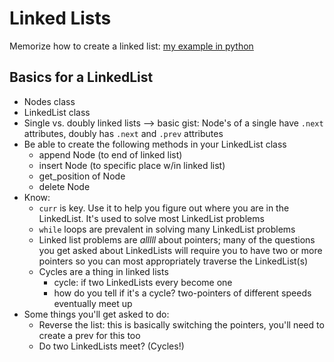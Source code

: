# Linked Lists


Memorize how to create a linked list: [my example in python](https://github.com/rogue0137/general/blob/master/online_practice_sites/udacity/udacity_linked_list.py)

## Basics for a LinkedList
- Nodes class
- LinkedList class
- Single vs. doubly linked lists --> basic gist: Node's of a single have `.next` attributes, doubly has `.next` and `.prev` attributes
- Be able to create the following methods in your LinkedList class
    - append Node (to end of linked list)
    - insert Node (to specific place w/in linked list)
    - get_position of Node
    - delete Node
- Know:
    - `curr` is key. Use it to help you figure out where you are in the LinkedList. It's used to solve most LinkedList problems
    - `while` loops are prevalent in solving many LinkedList problems
    - Linked list problems are *alllll* about pointers; many of the questions you get asked about LinkedLists will require you to have two or more pointers so you can most appropriately traverse the LinkedList(s)
    - Cycles are a thing in linked lists
        - cycle: if two LinkedLists every become one
        - how do you tell if it's a cycle? two-pointers of different speeds eventually meet up
- Some things you'll get asked to do:
    - Reverse the list: this is basically switching the pointers, you'll need to create a prev for this too
    - Do two LinkedLists meet? (Cycles!)
    
